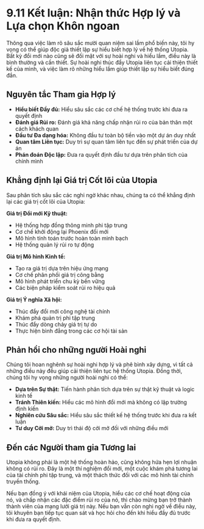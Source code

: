 # 9.11 Kết luận: Nhận thức Hợp lý và Lựa chọn Khôn ngoan

Thông qua việc làm rõ sâu sắc mười quan niệm sai lầm phổ biến này, tôi hy vọng có thể giúp độc giả thiết lập sự hiểu biết hợp lý về hệ thống Utopia. Bất kỳ đổi mới nào cũng sẽ đối mặt với sự hoài nghi và hiểu lầm, điều này là bình thường và cần thiết. Sự hoài nghi thúc đẩy Utopia liên tục cải thiện thiết kế của mình, và việc làm rõ những hiểu lầm giúp thiết lập sự hiểu biết đúng đắn.

## Nguyên tắc Tham gia Hợp lý

- **Hiểu biết Đầy đủ:** Hiểu sâu sắc các cơ chế hệ thống trước khi đưa ra quyết định
- **Đánh giá Rủi ro:** Đánh giá khả năng chấp nhận rủi ro của bản thân một cách khách quan
- **Đầu tư Đa dạng hóa:** Không đầu tư toàn bộ tiền vào một dự án duy nhất
- **Quan tâm Liên tục:** Duy trì sự quan tâm liên tục đến sự phát triển của dự án
- **Phán đoán Độc lập:** Đưa ra quyết định đầu tư dựa trên phân tích của chính mình

## Khẳng định lại Giá trị Cốt lõi của Utopia

Sau phân tích sâu sắc các nghi ngờ khác nhau, chúng ta có thể khẳng định lại các giá trị cốt lõi của Utopia:

**Giá trị Đổi mới Kỹ thuật:**
- Hệ thống hợp đồng thông minh phi tập trung
- Cơ chế khởi động lại Phoenix đổi mới
- Mô hình tính toán trước hoàn toàn minh bạch
- Hệ thống quản lý rủi ro tự động

**Giá trị Mô hình Kinh tế:**
- Tạo ra giá trị dựa trên hiệu ứng mạng
- Cơ chế phân phối giá trị công bằng
- Mô hình phát triển chu kỳ bền vững
- Các biện pháp kiểm soát rủi ro hiệu quả

**Giá trị Ý nghĩa Xã hội:**
- Thúc đẩy đổi mới công nghệ tài chính
- Khám phá quản trị phi tập trung
- Thúc đẩy dòng chảy giá trị tự do
- Thực hiện bình đẳng trong các cơ hội tài sản

## Phản hồi cho những người Hoài nghi

Chúng tôi hoan nghênh sự hoài nghi hợp lý và phê bình xây dựng, vì tất cả những điều này đều giúp cải thiện liên tục hệ thống Utopia. Đồng thời, chúng tôi hy vọng những người hoài nghi có thể:

- **Dựa trên Sự thật:** Tiến hành phân tích dựa trên sự thật kỹ thuật và logic kinh tế
- **Tránh Thiên kiến:** Hiểu các mô hình đổi mới mà không có lập trường định kiến
- **Nghiên cứu Sâu sắc:** Hiểu sâu sắc thiết kế hệ thống trước khi đưa ra kết luận
- **Tư duy Cởi mở:** Duy trì thái độ cởi mở đối với những điều mới

## Đến các Người tham gia Tương lai

Utopia không phải là một hệ thống hoàn hảo, cũng không hứa hẹn lợi nhuận không có rủi ro. Đây là một thí nghiệm đổi mới, một cuộc khám phá tương lai của tài chính phi tập trung, và một thách thức đối với các mô hình tài chính truyền thống.

Nếu bạn đồng ý với khái niệm của Utopia, hiểu các cơ chế hoạt động của nó, và chấp nhận các đặc điểm rủi ro của nó, thì chào mừng bạn trở thành thành viên của mạng lưới giá trị này. Nếu bạn vẫn còn nghi ngờ về điều này, tôi khuyên bạn tiếp tục quan sát và học hỏi cho đến khi hiểu đầy đủ trước khi đưa ra quyết định.